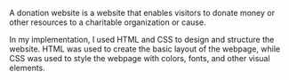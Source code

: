 A donation website is a website that enables visitors to donate money or other resources to a charitable organization or cause.

In my implementation, I used HTML and CSS to design and structure the website. HTML was used to create the basic layout of the webpage, while CSS was used to style the webpage with colors, fonts, and other visual elements.
